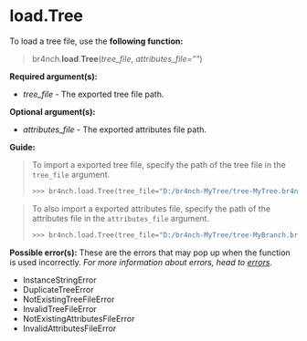 # load.Tree

To load a tree file, use the **following function:**

> br4nch.**load**.**Tree**(*tree_file*, *attributes_file=""*)

**Required argument(s):**

- *tree_file* - The exported tree file path.

**Optional argument(s):**

- *attributes_file* - The exported attributes file path.

**Guide:**

> To import a exported tree file, specify the path of the tree file in the `tree_file` argument.
>
> ```python
> >>> br4nch.load.Tree(tree_file="D:/br4nch-MyTree/tree-MyTree.br4nch")
> ```
>

> To also import a exported attributes file, specify the path of the attributes file in the `attributes_file` argument.
>
> ```python
> >>> br4nch.load.Tree(tree_file="D:/br4nch-MyTree/tree-MyBranch.br4nch", attributes_file="D:/br4nch-MyBranch/attributes-MyTree.br4nch")
> ```

**Possible error(s):**
These are the errors that may pop up when the function is used incorrectly.
*For more information about errors, head to [errors](../../guides/errors.md).*

- InstanceStringError
- DuplicateTreeError
- NotExistingTreeFileError
- InvalidTreeFileError
- NotExistingAttributesFileError
- InvalidAttributesFileError
